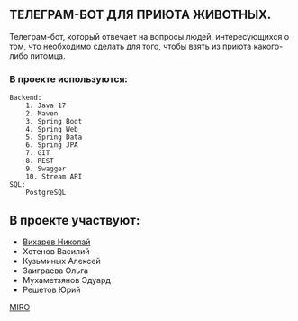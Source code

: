 <h2>ТЕЛЕГРАМ-БОТ ДЛЯ ПРИЮТА ЖИВОТНЫХ.</h2>
Телеграм-бот, который отвечает на вопросы людей, интересующихся о том, что необходимо сделать для того, чтобы взять из приюта какого-либо питомца.

<h3>В проекте используются:</h3>


    Backend:
        1. Java 17
        2. Maven
        3. Spring Boot
        4. Spring Web
        5. Spring Data
        6. Spring JPA
        7. GIT
        8. REST
        9. Swagger
        10. Stream API
    SQL:
        PostgreSQL

<h2>В проекте участвуют:</h2>
<ul>
<li><a href="https://github.com/ViharevN">Вихарев Николай</a></li>
<li>Хотенов Василий</li>
<li>Кузьминых Алексей</li>
<li>Заиграева Ольга</li>
<li>Мухаметзянов Эдуард</li>
<li>Решетов Юрий</li>
</ul>


<a href="https://miro.com/app/board/uXjVPnO21qQ=/">MIRO</a>
